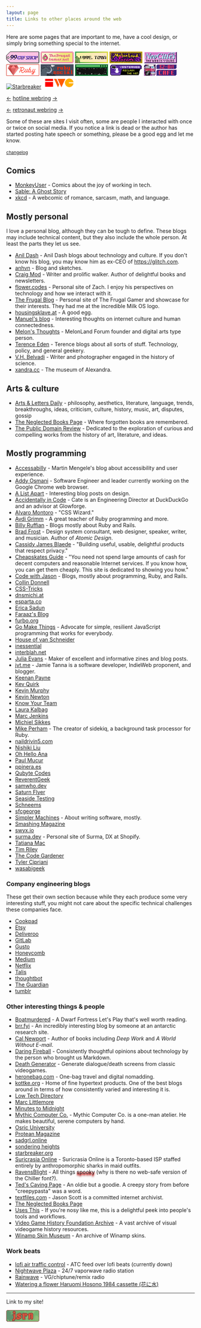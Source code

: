 ```yaml
---
layout: page
title: Links to other places around the web
---
```


Here are some pages that are important to me, have a cool design, or simply bring something special to the internet.

<div class="badge-list" style="margin-bottom: 1em;">
<a href="https://99gifshop.neocities.org"><img src="/assets/images/badges/99-gif-store.png" alt="99 Gif Shop"></a>
<a href="https://www.thefrugalgamer.net"><img src="/assets/images/badges/frugal-gamer.png" alt="The Frugal Gamer"></a>
<a href="https://libre.town"><img src="/assets/images/badges/libretown.gif" alt="Libre Town"></a>
<a href="https://forum.melonland.net"><img src="/assets/images/badges/melonland-forum.gif" alt="MelonLand Forum"></a>
<a href="https://neocities.org"><img src="/assets/images/badges/neocities.gif" alt="Neocities"></a>
<a href="https://www.ruby-lang.org"><img src="/assets/images/badges/ruby.png" alt="The Ruby programming language"></a>
<a href="https://ruby.social"><img src="/assets/images/badges/ruby-social.png" alt="Ruby Social"></a>
<a href="https://sadgrl.online"><img src="/assets/images/badges/sadgrl.gif" alt="sadgrl.online"></a>
<a href="https://yesterweb.org"><img src="/assets/images/badges/yesterweb.png" alt="Yesterweb.org"></a>
<a href="https://32bit.cafe"><img src="/assets/images/badges/32b.gif" alt="32-bit café"></a>
<a href="https://starbreaker.org/"><img src="/assets/images/badges/starbreaker.avif" alt="Starbreaker"></a>
<a href="https://indieweb.org"><img src="/assets/images/badges/iwc.png" alt="IndieWeb Camp"></a>
</div>

<div class="webrings" style="margin-bottom: 1em;">
  <p>
    <a href="https://hotlinewebring.club/jsrn/previous">←</a> <a href="https://hotlinewebring.club">hotline webring</a> <a href="https://hotlinewebring.club/jsrn/next">→</a>
  </p>

  <p>
    <a href='https://webring.dinhe.net/prev/https://jsrn.net'>←</a> <a href="https://webring.dinhe.net">retronaut webring</a> <a href='https://webring.dinhe.net/next/https://jsrn.net'>→</a>
  </p>
</div>

Some of these are sites I visit often, some are people I interacted with once or twice on social media. If you notice a link is dead or the author has started posting hate speech or something, please be a good egg and let me know.

<small>[changelog](https://github.com/jsrn/jsrn.github.io/commits/master/links.md)</small>

## Comics

- [MonkeyUser](https://www.monkeyuser.com) - Comics about the joy of working in tech.
- [Sable: A Ghost Story](https://sablecomic.com)
- [xkcd](https://xkcd.com) - A webcomic of romance, sarcasm, math, and language.

## Mostly personal

I love a personal blog, although they can be tough to define. These blogs may include technical content, but they also include the whole person. At least the parts they let us see.

- [Anil Dash](https://anildash.com) - Anil Dash blogs about technology and culture. If you don't know his blog, you may know him as ex-CEO of <https://glitch.com>.
- [anhvn](https://anhvn.com/) - Blog and sketches.
- [Craig Mod](https://craigmod.com) - Writer and prolific walker. Author of delightful books and newsletters.
- [flower.codes](http://flower.codes/) - Personal site of Zach. I enjoy his perspectives on technology and how we interact with it.
- [The Frugal Blog](https://www.thefrugalgamer.net) - Personal site of The Frugal Gamer and showcase for their interests. They had me at the incredible Milk OS logo.
- [housingsklave.at](https://housingsklave.at) - A good egg.
- [Manuel's blog](https://manuelmoreale.com) - Interesting thoughts on internet culture and human connectedness.
- [Melon's Thoughts](https://thoughts.melonking.net) - MelonLand Forum founder and digital arts type person.
- [Terence Eden](https://shkspr.mobi) - Terence blogs about all sorts of stuff. Technology, policy, and general geekery.
- [V.H. Belvadi](https://vhbelvadi.com/) - Writer and photographer engaged in the history of science.
- [xandra.cc](https://xandra.cc) - The museum of Alexandra.

## Arts & culture

- [Arts & Letters Daily](https://www.aldaily.com/) - philosophy, aesthetics, literature, language, trends, breakthroughs, ideas, criticism, culture, history, music, art, disputes, gossip
- [The Neglected Books Page](https://neglectedbooks.com/) - Where forgotten books are remembered.
- [The Public Domain Review](https://publicdomainreview.org/) - Dedicated to the exploration of curious and compelling works from the history of art, literature, and ideas.

## Mostly programming

- [Accessabilly](https://accessabilly.com) -  Martin Mengele's blog about accessibility and user experience.
- [Addy Osmani](https://addyosmani.com) - Software Engineer and leader currently working on the Google Chrome web browser.
- [A List Apart](https://alistapart.com) - Interesting blog posts on design.
- [Accidentally in Code](https://cate.blog) - Cate is an Engineering Director at DuckDuckGo and an advisor at Glowforge.
- [Alvaro Montoro](http://alvaromontoro.com) - "CSS Wizard."
- [Avdi Grimm](https://avdi.codes/) - A great teacher of Ruby programming and more.
- [Billy Ruffian](https://www.billy-ruffian.co.uk) - Blogs mostly about Ruby and Rails.
- [Brad Frost](https://bradfrost.com/blog/) - Design system consultant, web designer, speaker, writer, and musician. Author of _Atomic Design_.
- [Cassidy James Blaede](https://cassidyjames.com) - "Building useful, usable, delightful products that respect privacy."
- [Cheapskates Guide](https://cheapskatesguide.org) - "You need not spend large amounts of cash for decent computers and reasonable Internet services. If you know how, you can get them cheaply. This site is dedicated to showing you how."
- [Code with Jason](https://www.codewithjason.com) - Blogs, mostly about programming, Ruby, and Rails.
- [Collin Donnell](https://collindonnell.com)
- [CSS-Tricks](https://css-tricks.com)
- [dnsmichi.at](https://dnsmichi.at)
- [esparta.co](https://esparta.co)
- [Erica Sadun](https://ericasadun.com)
- [Faraaz's Blog](https://faraazahmad.github.io)
- [furbo.org](https://furbo.org)
- [Go Make Things](https://gomakethings.com/) - Advocate for simple, resilient JavaScript programming that works for everybody.
- [House of van Schneider](https://vanschneider.com)
- [inessential](https://inessential.com)
- [interblah.net](https://interblah.net/)
- [Julia Evans](https://jvns.ca) - Maker of excellent and informative zines and blog posts.
- [jvt.me](https://www.jvt.me) - Jamie Tanna is a software developer, IndieWeb proponent, and blogger.
- [Keenan Payne](https://keenanpayne.com/archive/)
- [Kev Quirk](https://kevquirk.com)
- [Kevin Murphy](https://kevinjmurphy.com)
- [Kevin Newton](https://kddnewton.com)
- [Know Your Team](https://blog.knowyourcompany.com)
- [Laura Kalbag](https://laurakalbag.com)
- [Marc Jenkins](https://marcjenkins.co.uk)
- [Michiel Sikkes](https://www.michielsikkes.com)
- [Mike Perham](https://www.mikeperham.com) - The creator of sidekiq, a background task processor for Ruby.
- [naildrivin5.com](https://naildrivin5.com)
- [Nishiki Liu](https://nshki.com)
- [Oh Hello Ana](https://ohhelloana.blog)
- [Paul Mucur](https://mudge.name)
- [ppinera.es](https://ppinera.es)
- [Qubyte Codes](https://qubyte.codes)
- [ReverentGeek](http://reverentgeek.com)
- [samwho.dev](https://samwho.dev)
- [Saturn Flyer](https://www.saturnflyer.com)
- [Seaside Testing](https://seasidetesting.com)
- [Schneems](https://schneems.com)
- [sfcgeorge](https://www.sfcgeorge.co.uk)
- [Simpler Machines](https://www.simplermachines.com) - About writing software, mostly.
- [Smashing Magazine](https://www.smashingmagazine.com)
- [swyx.io](https://www.swyx.io)
- [surma.dev](https://surma.dev/) - Personal site of Surma, DX at Shopify.
- [Tatiana Mac](https://www.tatianamac.com)
- [Tim Riley](https://timriley.info)
- [The Code Gardener](https://the.codegardener.com)
- [Tyler Cipriani](https://tylercipriani.com)
- [wasabigeek](https://wasabigeek.com)

### Company engineering blogs

These get their own section because while they each produce some very interesting stuff, you might not care about the specific technical challenges these companies face.

- [Cookpad](https://sourcediving.com)
- [Etsy](http://codeascraft.com)
- [Deliveroo](https://deliveroo.engineering)
- [GitLab](https://about.gitlab.com/blog/categories/engineering)
- [Gusto](https://engineering.gusto.com)
- [Honeycomb](https://www.honeycomb.io/blog)
- [Medium](https://medium.engineering)
- [Netflix](https://netflixtechblog.com)
- [Talis](https://engineering.talis.com)
- [thoughtbot](https://thoughtbot.com/blog)
- [The Guardian](https://www.theguardian.com/info/series/engineering-blog)
- [tumblr](http://engineering.tumblr.com)

### Other interesting things & people

- [Boatmurdered](https://lparchive.org/Dwarf-Fortress-Boatmurdered/Introduction/) - A Dwarf Fortress Let's Play that's well worth reading.
- [brr.fyi](https://brr.fyi) - An incredibly interesting blog by someone at an antarctic research site.
- [Cal Newport](https://calnewport.com) - Author of books including _Deep Work_ and _A World Without E-mail_.
- [Daring Fireball](https://daringfireball.net) - Consistently thoughtful opinions about technology by the person who brought us Markdown.
- [Death Generator](https://deathgenerator.com) - Generate dialogue/death screens from classic videogames.
- [heronebag.com](https://heronebag.com) - One-bag travel and digital nomadding.
- [kottke.org](http://kottke.org) - Home of fine hypertext products. One of the best blogs around in terms of how consistently varied and interesting it is.
- [Low Tech Directory](https://emreed.net/LowTech_Directory)
- [Marc Littlemore](https://www.marclittlemore.com)
- [Minutes to Midnight](https://minutestomidnight.co.uk)
- [Mythic Computer Co.](https://www.mythic.computer/) - Mythic Computer Co. is a one-man atelier. He makes beautiful, serene computers by hand.
- [Osric University](https://osric.com/university/index.html)
- [Protean Magazine](https://proteanmag.com)
- [sadgrl.online](https://sadgrl.online)
- [sondering heights](https://buttondown.email/sondering)
- [starbreaker.org](https://starbreaker.org)
- [Suricrasia Online](https://suricrasia.online/) - Suricrasia Online is a Toronto-based ISP staffed entirely by anthropomorphic sharks in maid outfits.
- [RavensBlight](http://ravensblight.com/) - All things <span style="text-shadow: 0 5px 5px darkred, 0 2.5px 2.5px red;">spooky</span> (why is there no web-safe version of the Chiller font?).
- [Ted's Caving Page](https://www.angelfire.com/trek/caver/) - An oldie but a goodie. A creepy story from before "creepypasta" was a word.
- [textfiles.com](http://textfiles.com) - Jason Scott is a committed internet archivist.
- [The Neglected Books Page](https://neglectedbooks.com)
- [Uses This](https://usesthis.com) - If you're nosy like me, this is a delightful peek into people's tools and workflows.
- [Video Game History Foundation Archive](https://archive.gamehistory.org/) - A vast archive of visual videogame history resources.
- [Winamp Skin Museum](https://skins.webamp.org) - An archive of Winamp skins.

### Work beats

- [lofi air traffic control](https://www.lofiatc.com/?icao=RJAA) - ATC feed over lofi beats (currently down)
- [Nightwave Plaza](https://plaza.one) - 24/7 vaporwave radio station
- [Rainwave](https://rainwave.cc/all/#!/) - VG/chiptune/remix radio
- [Watering a flower Haruomi Hosono 1984 cassette (花に水)](https://www.youtube.com/watch?v=34UutDrXV2Q)

---

<p>Link to my site!</p>

<div class="badge-list">
<a href="/"><img src="/assets/images/badges/jsrnnet.gif" alt="jsrn.net"></a>
</div>
